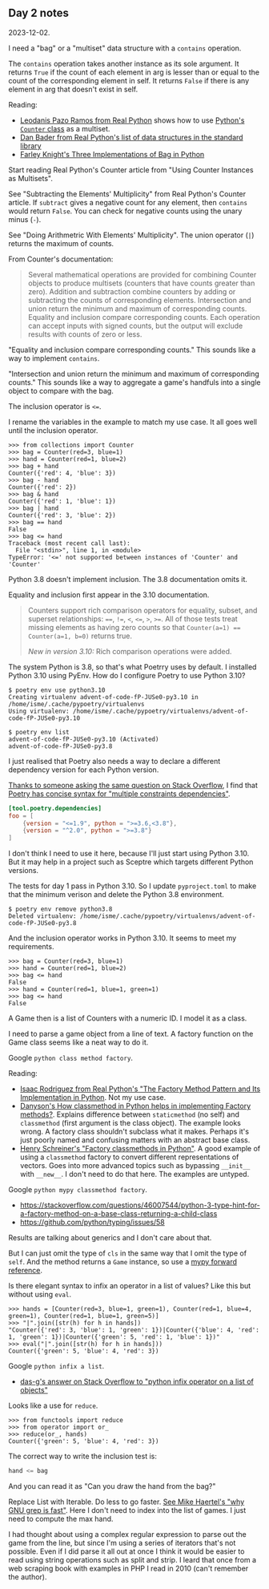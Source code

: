 ## Day 2 notes

2023-12-02.

I need a "bag" or a "multiset" data structure with a `contains` operation.

The `contains` operation takes another instance as its sole argument. It returns `True` if the count of each element in arg is lesser than or equal to the count of the corresponding element in self. It returns `False` if there is any element in arg that doesn't exist in self.

Reading:

* [Leodanis Pazo Ramos from Real Python](https://realpython.com/python-counter/) shows how to use [Python's `Counter` class](https://docs.python.org/3/library/collections.html#collections.Counter) as a multiset.
* [Dan Bader from Real Python's list of data structures in the standard library](https://realpython.com/python-data-structures/)
* [Farley Knight's Three Implementations of Bag in Python](https://dev.to/farleyknight/three-implementations-of-a-bag-in-python-585p)

Start reading Real Python's Counter article from "Using Counter Instances as Multisets".

See "Subtracting the Elements' Multiplicity" from Real Python's Counter article. If `subtract` gives a negative count for any element, then `contains` would return `False`. You can check for negative counts using the unary minus (`-`).

See "Doing Arithmetric With Elements' Multiplicity". The union operator (`|`) returns the maximum of counts.

From Counter's documentation:

> Several mathematical operations are provided for combining Counter objects to produce multisets (counters that have counts greater than zero). Addition and subtraction combine counters by adding or subtracting the counts of corresponding elements. Intersection and union return the minimum and maximum of corresponding counts. Equality and inclusion compare corresponding counts. Each operation can accept inputs with signed counts, but the output will exclude results with counts of zero or less.

"Equality and inclusion compare corresponding counts." This sounds like a way to implement `contains`.

"Intersection and union return the minimum and maximum of corresponding counts." This sounds like a way to aggregate a game's handfuls into a single object to compare with the bag.

The inclusion operator is `<=`.

I rename the variables in the example to match my use case. It all goes well until the inclusion operator.

```pycon
>>> from collections import Counter
>>> bag = Counter(red=3, blue=1)
>>> hand = Counter(red=1, blue=2)
>>> bag + hand
Counter({'red': 4, 'blue': 3})
>>> bag - hand
Counter({'red': 2})
>>> bag & hand
Counter({'red': 1, 'blue': 1})
>>> bag | hand
Counter({'red': 3, 'blue': 2})
>>> bag == hand
False
>>> bag <= hand
Traceback (most recent call last):
  File "<stdin>", line 1, in <module>
TypeError: '<=' not supported between instances of 'Counter' and 'Counter'
```

Python 3.8 doesn't implement inclusion. The 3.8 documentation omits it.

Equality and inclusion first appear in the 3.10 documentation.

> Counters support rich comparison operators for equality, subset, and superset relationships: `==`, `!=`, `<`, `<=`, `>`, `>=`. All of those tests treat missing elements as having zero counts so that `Counter(a=1) == Counter(a=1, b=0)` returns true.
>
> _New in version 3.10:_ Rich comparison operations were added.

The system Python is 3.8, so that's what Poetrry uses by default. I installed Python 3.10 using PyEnv. How do I configure Poetry to use Python 3.10?

```console
$ poetry env use python3.10
Creating virtualenv advent-of-code-fP-JUSe0-py3.10 in /home/isme/.cache/pypoetry/virtualenvs
Using virtualenv: /home/isme/.cache/pypoetry/virtualenvs/advent-of-code-fP-JUSe0-py3.10

$ poetry env list
advent-of-code-fP-JUSe0-py3.10 (Activated)
advent-of-code-fP-JUSe0-py3.8
```

I just realised that Poetry also needs a way to declare a different dependency version for each Python version.

[Thanks to someone asking the same question on Stack Overflow](https://stackoverflow.com/questions/65945929/poetry-how-to-publish-project-packages-targeting-multiple-python-versions), I find that [Poetry has concise syntax for "multiple constraints dependencies"](https://python-poetry.org/docs/dependency-specification/#multiple-constraints-dependencies).

```toml
[tool.poetry.dependencies]
foo = [
    {version = "<=1.9", python = ">=3.6,<3.8"},
    {version = "^2.0", python = ">=3.8"}
]
```

I don't think I need to use it here, because I'll just start using Python 3.10. But it may help in a project such as Sceptre which targets different Python versions.

The tests for day 1 pass in Python 3.10. So I update `pyproject.toml` to make that the minimum verison and delete the Python 3.8 environment.

```console
$ poetry env remove python3.8
Deleted virtualenv: /home/isme/.cache/pypoetry/virtualenvs/advent-of-code-fP-JUSe0-py3.8
```

And the inclusion operator works in Python 3.10. It seems to meet my requirements.

```pycon
>>> bag = Counter(red=3, blue=1)
>>> hand = Counter(red=1, blue=2)
>>> bag <= hand
False
>>> hand = Counter(red=1, blue=1, green=1)
>>> bag <= hand
False
```

A Game then is a list of Counters with a numeric ID. I model it as a class.

I need to parse a game object from a line of text. A factory function on the Game class seems like a neat way to do it.

Google `python class method factory`.

Reading:

* [Isaac Rodriguez from Real Python's "The Factory Method Pattern and Its Implementation in Python](https://realpython.com/factory-method-python/). Not my use case.
* [Danyson's How classmethod in Python helps in implementing Factory methods?](https://dev.to/danyson/how-classmethod-in-python-helps-in-implementing-factory-methods-23gl). Explains difference between `staticmethod` (no self) and `classmethod` (first argument is the class object). The example looks wrong. A factory class shouldn't subclass what it makes. Perhaps it's just poorly named and confusing matters with an abstract base class.
* [Henry Schreiner's "Factory classmethods in Python"](https://iscinumpy.gitlab.io/post/factory-classmethods-in-python/). A good example of using a `classmethod` factory to convert different representations of vectors. Goes into more advanced topics such as bypassing `__init__` with `__new__`. I don't need to do that here. The examples are untyped.

Google `python mypy classmethod factory`.

* https://stackoverflow.com/questions/46007544/python-3-type-hint-for-a-factory-method-on-a-base-class-returning-a-child-class
* https://github.com/python/typing/issues/58

Results are talking about generics and I don't care about that.

But I can just omit the type of `cls` in the same way that I omit the type of `self`. And the method returns a `Game` instance, so use a [mypy forward reference](https://mypy.readthedocs.io/en/stable/runtime_troubles.html#forward-references).

Is there elegant syntax to infix an operator in a list of values? Like this but without using `eval`.

```pycon
>>> hands = [Counter(red=3, blue=1, green=1), Counter(red=1, blue=4, green=1), Counter(red=1, blue=1, green=5)]
>>> "|".join([str(h) for h in hands])
"Counter({'red': 3, 'blue': 1, 'green': 1})|Counter({'blue': 4, 'red': 1, 'green': 1})|Counter({'green': 5, 'red': 1, 'blue': 1})"
>>> eval("|".join([str(h) for h in hands]))
Counter({'green': 5, 'blue': 4, 'red': 3})
```

Google `python infix a list`.

* [das-g's answer on Stack Overflow to "python infix operator on a list of objects"](https://stackoverflow.com/questions/41686624/python-infix-operator-on-a-list-of-objects)

Looks like a use for `reduce`.

```pycon
>>> from functools import reduce
>>> from operator import or_
>>> reduce(or_, hands)
Counter({'green': 5, 'blue': 4, 'red': 3})
```

The correct way to write the inclusion test is:

```python
hand <= bag
```

And you can read it as "Can you draw the hand from the bag?"

Replace List with Iterable. Do less to go faster. [See Mike Haertel's "why GNU grep is fast"](https://lists.freebsd.org/pipermail/freebsd-current/2010-August/019310.html). Here I don't need to index into the list of games. I just need to compute the max hand.

I had thought about using a complex regular expression to parse out the game from the line, but since I'm using a series of iterators that's not possible. Even if I did parse it all out at once I think it would be easier to read using string operations such as split and strip. I leard that once from a web scraping book with examples in PHP I read in 2010 (can't remember the author).
